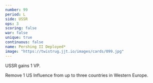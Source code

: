 ```yaml
---
number: 99
period: L
side: USSR
ops: 3
scoring: false
war: false
unique: true
continuous: false
name: Pershing II Deployed*
image: "https://twistrug.jjt.io/images/cards/099.jpg"
---
```

USSR gains 1 VP.

Remove 1 US Influence from up to three countries in Western Europe.
